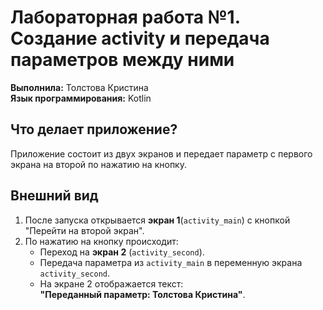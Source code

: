 # Лабораторная работа №1. Создание activity и передача параметров между ними

**Выполнила:** Толстова Кристина  
**Язык программирования:** Kotlin

## Что делает приложение?
Приложение состоит из двух экранов и передает параметр с первого экрана на второй по нажатию на кнопку.

## Внешний вид

1. После запуска открывается **экран 1**(`activity_main`) с кнопкой "Перейти на второй экран".
2. По нажатию на кнопку происходит:
   - Переход на **экран 2** (`activity_second`).
   - Передача параметра из `activity_main` в переменную экрана `activity_second`.
   - На экране 2 отображается текст:  
     **"Переданный параметр: Толстова Кристина"**.
